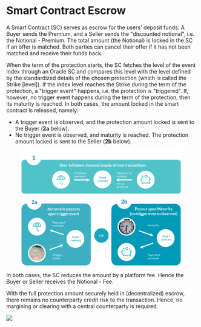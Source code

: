 # Smart Contract Escrow

A Smart Contract (SC) serves as escrow for the users' deposit funds: A Buyer sends the Premium, and a Seller sends the "discounted notional", i.e. the Notional - Premium. The total amount (the Notional) is locked in the SC if an offer is matched. Both parties can cancel their offer if it has not been matched and receive their funds back.

When the term of the protection starts, the SC fetches the level of the event index through an Oracle SC and compares this level with the level defined by the standardized details of the chosen protection (which is called the Strike \[level]). If the index level reaches the Strike during the term of the protection, a "trigger event" happens, i.e. the protection is "triggered". If, however, no trigger event happens during the term of the protection, then its maturity is reached. In both cases, the amount locked in the smart contract is released, namely:

* A trigger event is observed, and the protection amount locked is sent to the Buyer (**2a** below).
* No trigger event is observed, and maturity is reached. The protection amount locked is sent to the Seller (**2b** below).

<figure><img src="../.gitbook/assets/image (16).png" alt=""><figcaption></figcaption></figure>

In both cases, the SC reduces the amount by a platform fee. Hence the Buyer or Seller receives the Notional - Fee.

With the full protection amount securely held in (decentralized) escrow, there remains no counterparty credit risk to the transaction. Hence, no margining or clearing with a central counterparty is required.

&#x20;

![](blob:https://cerchia.atlassian.net/03e298ae-8471-44ed-901a-b7008120fa25#media-blob-url=true\&id=2ff2357b-e7c3-4e69-a71f-3a31749e1105\&collection=contentId-26640401\&contextId=26640401\&height=671\&width=935\&alt=)
